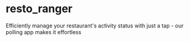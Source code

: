 # resto_ranger
Efficiently manage your restaurant's activity status with just a tap - our polling app makes it effortless
